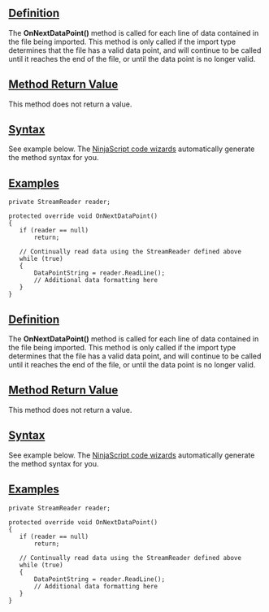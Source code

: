 ## [Definition](https://developer.ninjatrader.com/docs/desktop/onnextdatapoint\#definition)

The **OnNextDataPoint()** method is called for each line of data contained in the file being imported. This method is only called if the import type determines that the file has a valid data point, and will continue to be called until it reaches the end of the file, or until the data point is no longer valid.

## [Method Return Value](https://developer.ninjatrader.com/docs/desktop/onnextdatapoint\#method-return-value)

This method does not return a value.

## [Syntax](https://developer.ninjatrader.com/docs/desktop/onnextdatapoint\#syntax)

See example below. The [NinjaScript code wizards](https://developer.ninjatrader.com/docs/desktop/ninjascript_wizard) automatically generate the method syntax for you.

## [Examples](https://developer.ninjatrader.com/docs/desktop/onnextdatapoint\#examples)

```jsx-150469391 csharp
private StreamReader reader;

protected override void OnNextDataPoint()
{
   if (reader == null)
       return;

   // Continually read data using the StreamReader defined above
   while (true)
   {
       DataPointString = reader.ReadLine();
       // Additional data formatting here
   }
}

```

## [Definition](https://developer.ninjatrader.com/docs/desktop/onnextdatapoint\#definition)

The **OnNextDataPoint()** method is called for each line of data contained in the file being imported. This method is only called if the import type determines that the file has a valid data point, and will continue to be called until it reaches the end of the file, or until the data point is no longer valid.

## [Method Return Value](https://developer.ninjatrader.com/docs/desktop/onnextdatapoint\#method-return-value)

This method does not return a value.

## [Syntax](https://developer.ninjatrader.com/docs/desktop/onnextdatapoint\#syntax)

See example below. The [NinjaScript code wizards](https://developer.ninjatrader.com/docs/desktop/ninjascript_wizard) automatically generate the method syntax for you.

## [Examples](https://developer.ninjatrader.com/docs/desktop/onnextdatapoint\#examples)

```jsx-150469391 csharp
private StreamReader reader;

protected override void OnNextDataPoint()
{
   if (reader == null)
       return;

   // Continually read data using the StreamReader defined above
   while (true)
   {
       DataPointString = reader.ReadLine();
       // Additional data formatting here
   }
}

```